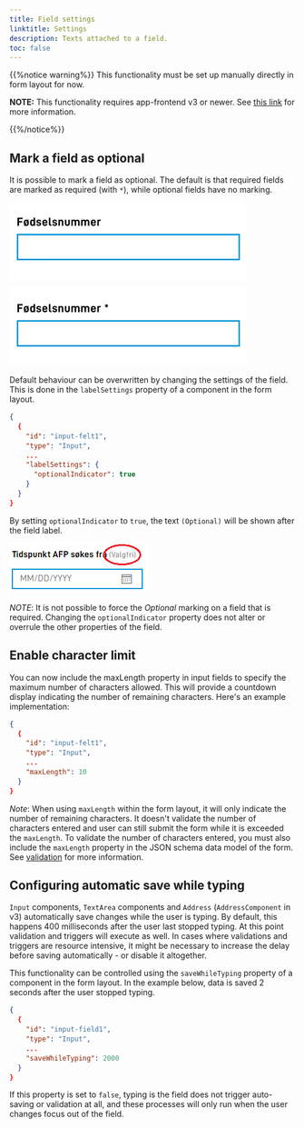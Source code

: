 ```yaml
---
title: Field settings
linktitle: Settings
description: Texts attached to a field.
toc: false
---
```


{{%notice warning%}}
This functionality must be set up manually directly in form layout for now.

**NOTE:** This functionality requires app-frontend v3 or newer. See [this link](/community/changelog/app-frontend/v3/breaking-changes/)
for more information.

{{%/notice%}}

## Mark a field as optional

It is possible to mark a field as optional. The default is that required fields are marked as required (with `*`), while
optional fields have no marking.

![Optional default](optional-default.png "Default optional field (no marking).")

![Required default](required.png "Default required field (marked with *).")

Default behaviour can be overwritten by changing the settings of the field. This is done in the
`labelSettings` property of a component in the form layout.

```json
{
  {
    "id": "input-felt1",
    "type": "Input",
    ...
    "labelSettings": {
      "optionalIndicator": true
    }
  }
}
```

By setting `optionalIndicator` to `true`, the text `(Optional)` will be shown after the field label.

![Optional with marking](optional.png "Optional field with marking.")

_NOTE_: It is not possible to force the _Optional_ marking on a field that is required. Changing the
`optionalIndicator` property does not alter or overrule the other properties of the field.

## Enable character limit

You can now include the maxLength property in input fields to specify the maximum number of characters allowed. This will provide a countdown display indicating the number of remaining characters. Here's an example implementation:

```json
{
  {
    "id": "input-felt1",
    "type": "Input",
    ...
    "maxLength": 10
  }
}
```
_Note_: When using `maxLength` within the form layout, it will only indicate the number of remaining characters. It doesn't validate the number of characters entered and user can still submit the form while it is exceeded the `maxLength`. 
To validate the number of characters entered, you must also include the `maxLength` property in the JSON schema data model of the form. See [validation](/altinn-studio/reference/logic/validation/) for more information.

## Configuring automatic save while typing

`Input` components, `TextArea` components and `Address` (`AddressComponent` in v3) automatically save changes while the user
is typing. By default, this happens 400 milliseconds after the user last stopped typing. At this point
validation and triggers will execute as well. In cases where validations and triggers are resource intensive, it
might be necessary to increase the delay before saving automatically - or disable it altogether.

This functionality can be controlled using the `saveWhileTyping` property of a component in the form layout. In the
example below, data is saved 2 seconds after the user stopped typing.

```json {hl_lines=[6]}
{
  {
    "id": "input-field1",
    "type": "Input",
    ...
    "saveWhileTyping": 2000
  }
}
```

If this property is set to `false`, typing is the field does not trigger auto-saving or validation at all,
and these processes will only run when the user changes focus out of the field.
